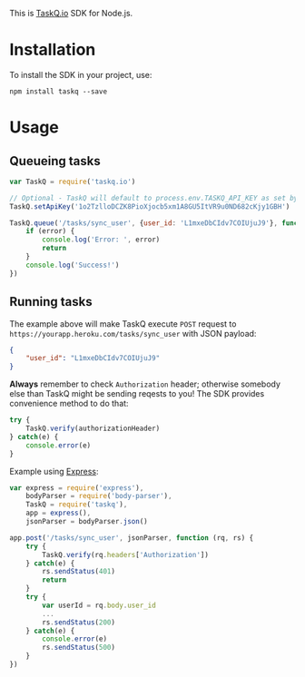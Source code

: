 This is [TaskQ.io](https://taskq.io) SDK for Node.js.

# Installation

To install the SDK in your project, use:

```
npm install taskq --save
```

# Usage

## Queueing tasks

```javascript
var TaskQ = require('taskq.io')

// Optional - TaskQ will default to process.env.TASKQ_API_KEY as set by Heroku 
TaskQ.setApiKey('1o2TzlloDCZK8PioXjocb5xm1A8GU5ItVR9u0ND682cKjy1GBH')

TaskQ.queue('/tasks/sync_user', {user_id: 'L1mxeDbCIdv7COIUjuJ9'}, function (error) {
	if (error) {
		console.log('Error: ', error)
		return
	}
	console.log('Success!')
})

```

## Running tasks

The example above will make TaskQ execute `POST` request to `https://yourapp.heroku.com/tasks/sync_user` with JSON payload:

```json
{
	"user_id": "L1mxeDbCIdv7COIUjuJ9"
}
```

**Always** remember to check `Authorization` header; otherwise somebody else than TaskQ might be sending reqests to you! 
The SDK provides convenience method to do that:

```javascript
try {
	TaskQ.verify(authorizationHeader)
} catch(e) {
	console.error(e)
}
```

Example using [Express](https://expressjs.com/):

```javascript
var express = require('express'),
	bodyParser = require('body-parser'),
	TaskQ = require('taskq'),
	app = express(),
	jsonParser = bodyParser.json()

app.post('/tasks/sync_user', jsonParser, function (rq, rs) {
	try {
		TaskQ.verify(rq.headers['Authorization'])
	} catch(e) {
		rs.sendStatus(401)
		return
	}
	try {
		var userId = rq.body.user_id
		...
		rs.sendStatus(200)
	} catch(e) {
		console.error(e)
		rs.sendStatus(500)		
	}
})
```